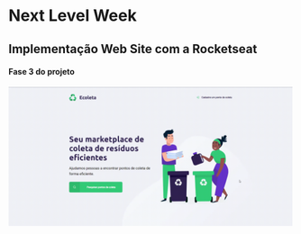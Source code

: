 # Next Level Week

## Implementação Web Site com a Rocketseat

#### Fase 3 do projeto

![Processo da aplicação](assets/NLW.gif)